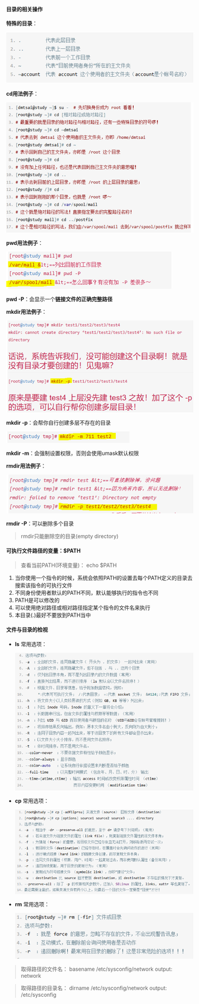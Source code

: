 #### 目录的相关操作

__特殊的目录__：

![0](/img/08Chapter/Capture.PNG)

__cd用法例子__：

![0](/img/08Chapter/Capture1.PNG)


__pwd用法例子__：

![0](/img/08Chapter/Capture2.PNG)

**pwd -P**：会显示一个**链接文件的正确完整路径**

__mkdir用法例子__：

![0](/img/08Chapter/Capture3.PNG)

**mkdir -p**：会帮你自行创建多层不存在的目录

![0](/img/08Chapter/Capture4.PNG)

**mkdir -m**：会强制设置权限，否则会使用umask默认权限

__rmdir用法例子__：

![0](/img/08Chapter/Capture5.PNG)

**rmdir -P**：可以删除多个目录
> rmdir只能删除空的目录(empty directory)

#### 可执行文件路径的变量：$PATH

> 查看当前PATH(环境变量)： echo $PATH

1. 当你使用一个指令的时候，系统会依照PATH的设置去每个PATH定义的目录去搜索该指令的可执行文件
2. 不同身份使用者默认的PATH不同，默认能够执行的指令也不同
3. PATH是可以修改的
4. 可以使用绝对路径或相对路径指定某个指令的文件名来执行
5. 本目录(.)最好不要放到PATH当中

#### 文件与目录的检视
- __ls__ 常用选项：

    ![0](/img/08Chapter/Capture6.PNG)

- __cp__ 常用选项：

    ![0](/img/08Chapter/Capture7.PNG)
    
- __rm__ 常用选项：

    ![0](/img/08Chapter/Capture8.PNG)


> 取得路径的文件名： basename /etc/sysconfig/network
output: network


> 取得路径的目录名： dirname /etc/sysconfig/network
output: /etc/sysconfig






